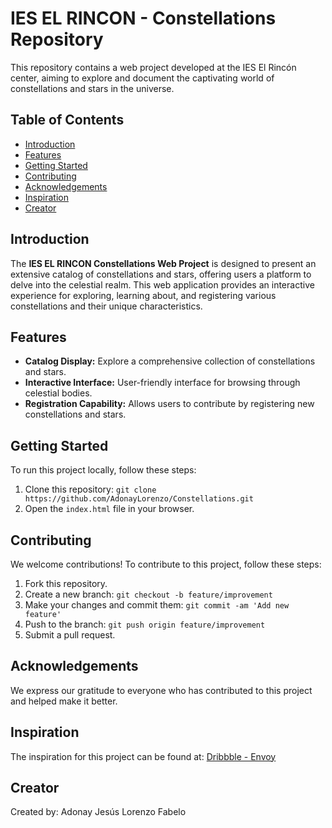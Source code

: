 # IES EL RINCON - Constellations Repository

This repository contains a web project developed at the IES El Rincón center, aiming to explore and document the captivating world of constellations and stars in the universe.

## Table of Contents

- [Introduction](#introduction)
- [Features](#features)
- [Getting Started](#getting-started)
- [Contributing](#contributing)
- [Acknowledgements](#acknowledgements)
- [Inspiration](#inspiration)
- [Creator](#creator)

## Introduction

The **IES EL RINCON Constellations Web Project** is designed to present an extensive catalog of constellations and stars, offering users a platform to delve into the celestial realm. This web application provides an interactive experience for exploring, learning about, and registering various constellations and their unique characteristics.

## Features

- **Catalog Display:** Explore a comprehensive collection of constellations and stars.
- **Interactive Interface:** User-friendly interface for browsing through celestial bodies.
- **Registration Capability:** Allows users to contribute by registering new constellations and stars.

## Getting Started

To run this project locally, follow these steps:

1. Clone this repository: `git clone https://github.com/AdonayLorenzo/Constellations.git`
2. Open the `index.html` file in your browser.

## Contributing

We welcome contributions! To contribute to this project, follow these steps:

1. Fork this repository.
2. Create a new branch: `git checkout -b feature/improvement`
3. Make your changes and commit them: `git commit -am 'Add new feature'`
4. Push to the branch: `git push origin feature/improvement`
5. Submit a pull request.

## Acknowledgements

We express our gratitude to everyone who has contributed to this project and helped make it better.

## Inspiration

The inspiration for this project can be found at: [Dribbble - Envoy](https://dribbble.com/shots/23063997-Envoy)

## Creator

Created by: Adonay Jesús Lorenzo Fabelo

